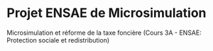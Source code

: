 # Projet ENSAE de Microsimulation
Microsimulation et réforme de la taxe foncière (Cours 3A - ENSAE: Protection sociale et redistribution)
